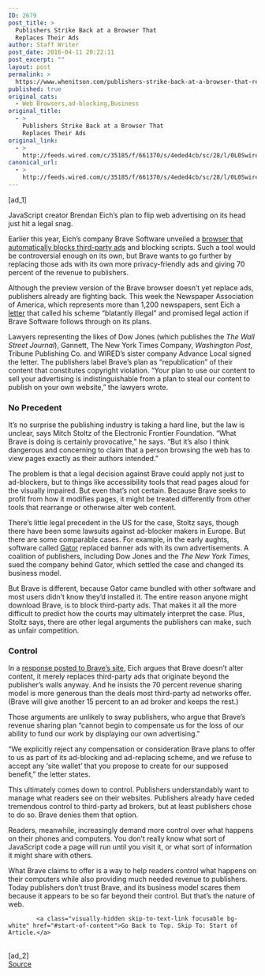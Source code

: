 ```yaml
---
ID: 2679
post_title: >
  Publishers Strike Back at a Browser That
  Replaces Their Ads
author: Staff Writer
post_date: 2016-04-11 20:22:11
post_excerpt: ""
layout: post
permalink: >
  https://www.whenitson.com/publishers-strike-back-at-a-browser-that-replaces-their-ads/
published: true
original_cats:
  - Web Browsers,ad-blocking,Business
original_title:
  - >
    Publishers Strike Back at a Browser That
    Replaces Their Ads
original_link:
  - >
    http://feeds.wired.com/c/35185/f/661370/s/4eded4cb/sc/28/l/0L0Swired0N0C20A160C0A40Cbrave0Esoftware0Epublishers0Erespond0C/story01.htm
canonical_url:
  - >
    http://feeds.wired.com/c/35185/f/661370/s/4eded4cb/sc/28/l/0L0Swired0N0C20A160C0A40Cbrave0Esoftware0Epublishers0Erespond0C/story01.htm
---
```

 [ad_1]
<br><div id="start-of-content"><p>JavaScript creator Brendan Eich’s plan to flip web advertising on its head just hit a legal snag.</p>
<p>Earlier this year, Eich’s company Brave Software unveiled a <a href="http://www.wired.com/2016/01/the-creator-of-javascript-wants-to-blow-up-the-ad-industry/">browser that automatically blocks third-party ads</a> and blocking scripts. Such a tool would be controversial enough on its own, but Brave wants to go further by replacing those ads with its own more privacy-friendly ads and giving 70 percent of the revenue to publishers.</p>
<p>Although the preview version of the Brave browser doesn’t yet replace ads, publishers already are fighting back. This week the Newspaper Association of America, which represents more than 1,200 newspapers, sent Eich a <a href="http://www.naa.org/~/media/NAACorp/Public%20Files/PublicPolicy/LegalAffairs/Brave%20Cease%20and%20Desist%20Final%20copy.pdf">letter</a> that called his scheme “blatantly illegal” and promised legal action if Brave Software follows through on its plans.</p>
<p>Lawyers representing the likes of Dow Jones (which publishes the <em>The Wall Street Journal</em>), Gannett, The New York Times Company, <em>Washington Post</em>, Tribune Publishing Co. and WIRED’s sister company Advance Local signed the letter. The publishers label Brave’s plan as “republication” of their content that constitutes copyright violation. “Your plan to use our content to sell your advertising is indistinguishable from a plan to steal our content to publish on your own website,” the lawyers wrote.</p>
<h3>No Precedent</h3>
<p>It’s no surprise the publishing industry is taking a hard line, but the law is unclear, says Mitch Stoltz of the Electronic Frontier Foundation. “What Brave is doing is certainly provocative,” he says. “But it’s also I think dangerous and concerning to claim that a person browsing the web has to view pages exactly as their authors intended.”</p>
<p>The problem is that a legal decision against Brave could apply not just to ad-blockers, but to things like accessibility tools that read pages aloud for the visually impaired. But even that’s not certain. Because Brave seeks to profit from how it modifies pages, it might be treated differently from other tools that rearrange or otherwise alter web content.</p>
<p>There’s little legal precedent in the US for the case, Stoltz says, though there have been some lawsuits against ad-blocker makers in Europe. But there are some comparable cases. For example, in the early aughts, software called <a href="https://en.wikipedia.org/wiki/Claria_Corporation">Gator</a> replaced banner ads with its own advertisements. A coalition of publishers, including Dow Jones and the <em>The New York Times</em>, sued the company behind Gator, which settled the case and changed its business model.</p>
<p>But Brave is different, because Gator came bundled with other software and most users didn’t know they’d installed it. The entire reason anyone might download Brave, is to block third-party ads. That makes it all the more difficult to predict how the courts may ultimately interpret the case. Plus, Stoltz says, there are other legal arguments the publishers can make, such as unfair competition. </p>
<h3>Control</h3>
<p>In a <a href="https://brave.com/blogpost_4.html">response posted to Brave’s site</a>, Eich argues that Brave doesn’t alter content, it merely replaces third-party ads that originate beyond the publisher’s walls anyway. And he insists the 70 percent revenue sharing model is more generous than the deals most third-party ad networks offer. (Brave will give another 15 percent to an ad broker and keeps the rest.)</p>
<p>Those arguments are unlikely to sway publishers, who argue that Brave’s revenue sharing plan “cannot begin to compensate us for the loss of our ability to fund our work by displaying our own advertising.”</p>
<p>“We explicitly reject any compensation or consideration Brave plans to offer to us as part of its ad-blocking and ad-replacing scheme, and we refuse to accept any ‘site wallet’ that you propose to create for our supposed benefit,” the letter states.</p>
<p>This ultimately comes down to control. Publishers understandably want to manage what readers see on their websites. Publishers already have ceded tremendous control to third-party ad brokers, but at least publishers chose to do so. Brave denies them that option.</p>
<p>Readers, meanwhile, increasingly demand more control over what happens on their phones and computers. You don’t really know what sort of JavaScript code a page will run until you visit it, or what sort of information it might share with others.</p>
<p>What Brave claims to offer is a way to help readers control what happens on their computers while also providing much needed revenue to publishers. Today publishers don’t trust Brave, and its business model scares them because it appears to be so far beyond their control. But that’s the nature of web.</p>

			<a class="visually-hidden skip-to-text-link focusable bg-white" href="#start-of-content">Go Back to Top. Skip To: Start of Article.</a>

			
</div>
<br>[ad_2]
<br><a href="http://feeds.wired.com/c/35185/f/661370/s/4eded4cb/sc/28/l/0L0Swired0N0C20A160C0A40Cbrave0Esoftware0Epublishers0Erespond0C/story01.htm">Source </a>